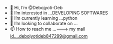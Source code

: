 - 👋 Hi, I’m @Debojyoti-Deb
- 👀 I’m interested in ...DEVELOPING SOFTWARES
- 🌱 I’m currently learning ...python
- 💞️ I’m looking to collaborate on ...
- 📫 How to reach me ...---> my mail id....debojyotideb847299@gmail.com

<!---
Debojyoti-Deb/Debojyoti-Deb is a ✨ special ✨ repository because its `README.md` (this file) appears on your GitHub profile.
You can click the Preview link to take a look at your changes.
--->
